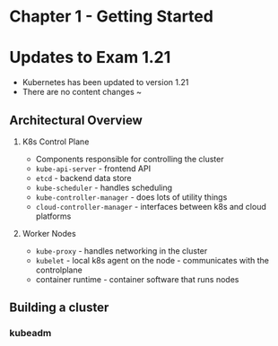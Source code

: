 # Chapter 1 - Getting Started

# Updates to Exam 1.21

- Kubernetes has been updated to version 1.21
- There are no content changes
~                                 


## Architectural Overview

1. K8s Control Plane
	- Components responsible for controlling the cluster
	- `kube-api-server` - frontend API 
	- `etcd` - backend data store 
	- `kube-scheduler` - handles scheduling
	- `kube-controller-manager` - does lots of utility things
	- `cloud-controller-manager` - interfaces between k8s and cloud platforms

2. Worker Nodes
	- `kube-proxy` - handles networking in the cluster
	- `kubelet` - local k8s agent on the node - communicates with the controlplane 
	- container runtime - container software that runs nodes 

## Building a cluster

### kubeadm

